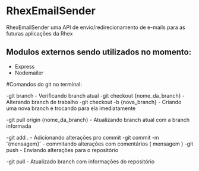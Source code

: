 # RhexEmailSender
RhexEmailSender uma API de envio/redirecionamento de e-mails para as futuras aplicações da Rhex

## Modulos externos sendo utilizados no momento:
 - Express
 - Nodemailer
 
 #Comandos do git no terminal:
 
 -git branch - Verificando branch atual
 -git checkout {nome_da_branch} - Alterando branch de trabalho
 -git checkout -b {nova_branch} - Criando uma nova branch e trocando para ela imediatamente
 
 -git pull origin {nome_da_branch} - Atualizando branch atual com a branch informada
 
 -git add . - Adicionando alterações pro commit
 -git commit -m '{mensagem}' - commitando alterações com comentários ( mensagem )
 -git push - Enviando alterações para o repositório
 
 -git pull - Atualizado branch com informações do repositório

